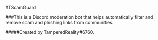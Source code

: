 #TScamGuard

###This is a Discord moderation bot that helps automatically filter and remove scam and phishing links from communities.

#####Created by TamperedReality#6760.